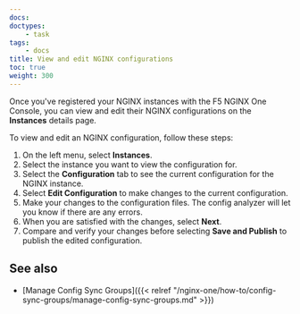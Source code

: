 ```yaml
---
docs: 
doctypes:
    - task
tags:
    - docs
title: View and edit NGINX configurations
toc: true
weight: 300
---
```


Once you've registered your NGINX instances with the F5 NGINX One Console, you can view and edit their NGINX configurations on the **Instances** details page.

To view and edit an NGINX configuration, follow these steps:

1. On the left menu, select **Instances**.
2. Select the instance you want to view the configuration for.
3. Select the **Configuration** tab to see the current configuration for the NGINX instance.
4. Select **Edit Configuration** to make changes to the current configuration.
5. Make your changes to the configuration files. The config analyzer will let you know if there are any errors.
6. When you are satisfied with the changes, select **Next**.
7. Compare and verify your changes before selecting **Save and Publish** to publish the edited configuration.

## See also

- [Manage Config Sync Groups]({{< relref "/nginx-one/how-to/config-sync-groups/manage-config-sync-groups.md" >}})
